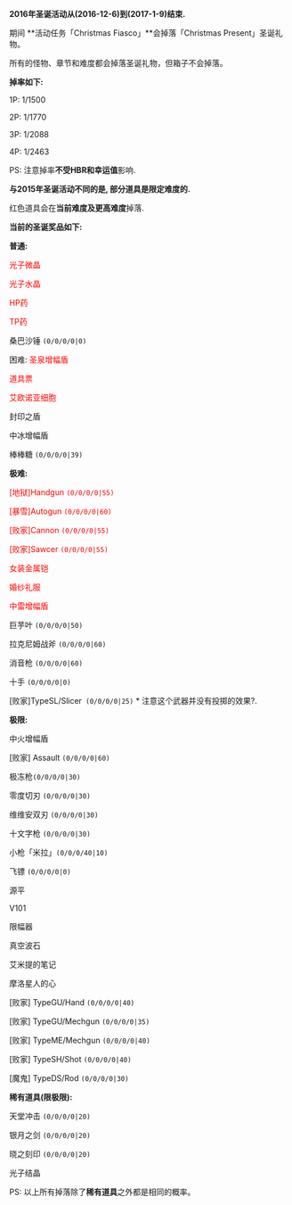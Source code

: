 **2016年圣诞活动从(2016-12-6)到(2017-1-9)结束.**

期间 **活动任务「Christmas Fiasco」**会掉落「Christmas Present」圣诞礼物。

所有的怪物、章节和难度都会掉落圣诞礼物，但箱子不会掉落。

**掉率如下:**

1P: 1/1500

2P: 1/1770

3P: 1/2088

4P: 1/2463

PS: 注意掉率**不受HBR和幸运值**影响.

**与2015年圣诞活动不同的是, 部分道具是限定难度的.**

红色道具会在**当前难度及更高难度**掉落.

**当前的圣诞奖品如下:**

**普通:**

<span style="color:red">光子微晶</span>

<span style="color:red">光子水晶</span>

<span style="color:red">HP药</span>

<span style="color:red">TP药</span>

桑巴沙锤 `(0/0/0/0|0)`


困难:
<span style="color:red">圣泉增幅盾</span>

<span style="color:red">道具票</span>

<span style="color:red">艾欧诺亚细胞</span>

封印之盾

中冰增幅盾

棒棒糖 `(0/0/0/0|39)`


**极难:**

<span style="color:red">[地狱]Handgun `(0/0/0/0|55)`</span>

<span style="color:red">[暴雪]Autogun `(0/0/0/0|60)`</span>

<span style="color:red">[败家]Cannon `(0/0/0/0|55)`</span>

<span style="color:red">[败家]Sawcer `(0/0/0/0|55)`</span>

<span style="color:red">女装金属铠</span>

<span style="color:red">婚纱礼服</span>

<span style="color:red">中雷增幅盾</span>

巨芋叶 `(0/0/0/0|50)`

拉克尼姆战斧 `(0/0/0/0|60)`

消音枪 `(0/0/0/0|60)`

十手 `(0/0/0/0|0)`

[败家]TypeSL/Slicer` (0/0/0/0|25)` * 注意这个武器并没有投掷的效果?.

**极限:**

中火增幅盾

[败家] Assault `(0/0/0/0|60)`

极冻枪`(0/0/0/0|30)`

零度切刃 `(0/0/0/0|30)`

维维安双刃 `(0/0/0/0|30)`

十文字枪 `(0/0/0/0|30)`

小枪「米拉」`(0/0/0/40|10)`

飞镖 `(0/0/0/0|0)`

源平

V101

限幅器

真空波石

艾米提的笔记

摩洛星人的心

[败家]  TypeGU/Hand `(0/0/0/0|40)`

[败家]  TypeGU/Mechgun `(0/0/0/0|35)`

[败家]  TypeME/Mechgun `(0/0/0/0|40)`

[败家]  TypeSH/Shot `(0/0/0/0|40)`

[魔鬼]  TypeDS/Rod `(0/0/0/0|30)`

**稀有道具(限极限):**

天堂冲击 `(0/0/0/0|20)`

银月之剑 `(0/0/0/0|20)`

晓之刻印 `(0/0/0/0|20)`

光子结晶

PS: 以上所有掉落除了**稀有道具**之外都是相同的概率。